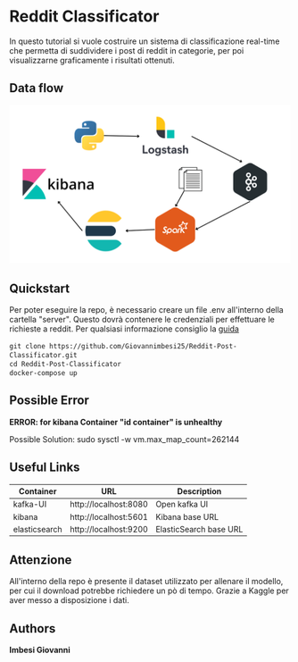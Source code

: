 # Reddit Classificator

In questo tutorial si vuole costruire un sistema di classificazione real-time che permetta di suddividere i post di reddit in categorie, per poi visualizzarne graficamente i risultati ottenuti. 

## Data flow

![Screenshot](book/images/dataFlow.png)


## Quickstart

Per poter eseguire la repo, è necessario creare un file .env all'interno della cartella "server". Questo dovrà contenere le credenziali per effettuare le richieste a reddit. Per qualsiasi informazione consiglio la <a href="https://www.jcchouinard.com/get-reddit-api-credentials-with-praw/" target="_blank">guida</a>


```
git clone https://github.com/Giovannimbesi25/Reddit-Post-Classificator.git
cd Reddit-Post-Classificator
docker-compose up

```
## Possible Error
**ERROR: for kibana  Container "id container" is unhealthy** 

Possible Solution: sudo sysctl -w vm.max_map_count=262144

## Useful Links

| Container  | URL |Description|
| ------------- | ------------- | ------- |
|  kafka-UI  |  http://localhost:8080  |    Open kafka UI |
| kibana  | http://localhost:5601  |    Kibana base URL |
| elasticsearch  | http://localhost:9200 |    ElasticSearch base URL |

## Attenzione

All'interno della repo è presente il dataset utilizzato per allenare il modello, per cui il download potrebbe richiedere un pò di tempo.
Grazie a Kaggle per aver messo a disposizione i dati.



## Authors
**Imbesi Giovanni**
